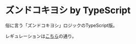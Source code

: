 # ズンドコキヨシ by TypeScript

俗に言う「ズンドコキヨシ」ロジックのTypeScript版。

レギュレーションは[こちら](http://qiita.com/shunsugai@github/items/971a15461de29563bf90#_reference-4b01091d00cac33d6d75)の通り。
